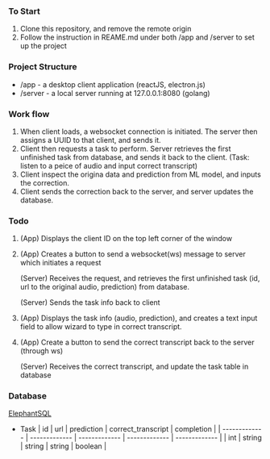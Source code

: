 
### To Start

1. Clone this repository, and remove the remote origin
2. Follow the instruction in REAME.md under both /app and /server to set up the project


### Project Structure
* /app       - a desktop client application (reactJS, electron.js) 
* /server    - a local server running at 127.0.0.1:8080 (golang)

### Work flow
1. When client loads, a websocket connection is initiated. The server then assigns a UUID to that client, and sends it.
2. Client then requests a task to perform. Server retrieves the first unfinished task from database, and sends it back to the client.  (Task: listen to a peice of audio and input correct transcript)
3. Client inspect the origina data and prediction from ML model, and inputs the correction.
4. Client sends the correction back to the server, and server updates the database.  

### Todo
1. (App) Displays the client ID on the top left corner of the window
2. (App) Creates a button to send a websocket(ws) message to server which initiates a request

   (Server) Receives the request, and retrieves the first unfinished task (id, url to the original audio, prediction) from database.

   (Server) Sends the task info back to client
3. (App) Displays the task info (audio, prediction), and creates a text input field to allow wizard to type in correct transcript. 
4. (App) Create a button to send the correct transcript back to the server (through ws)

   (Server) Receives the correct transcript, and update the task table in database

### Database
[ElephantSQL](https://api.elephantsql.com/console/962e8cd4-3633-4335-996d-72ef1727d80c/details)

* Task
| id  | url | prediction  | correct_transcript | completion  | 
| ------------- | ------------- | ------------- | ------------- | ------------- |
| int  | string | string  | string | boolean  | 

